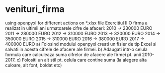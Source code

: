 # venituri_firma
using openpyxl for different actions on *.xlsx file
Exercitiul II
O firma a realizat in ultimii ani urmatoarele cifre de afaceri:
2010 → 230000 EURO
2011 → 280000 EURO
2012 → 310000 EURO
2013 → 320000 EURO
2014 → 350000 EURO
2015 → 310000 EURO
2016 → 380000 EURO
2017 → 400000 EURO
a) Folosind modulul openpyxl creati un fisier de tip Excel si salvati in acesta cifrele
de afacere ale firmei.
b) Adaugati intr-o celula formula care calculeaza suma cifrelor de afacere ale firmei
pt. anii 2010-2017.
c) Folositi un alt stil pt. celula care contine suma (la alegere alta culoare, alt font,
boldat etc)
